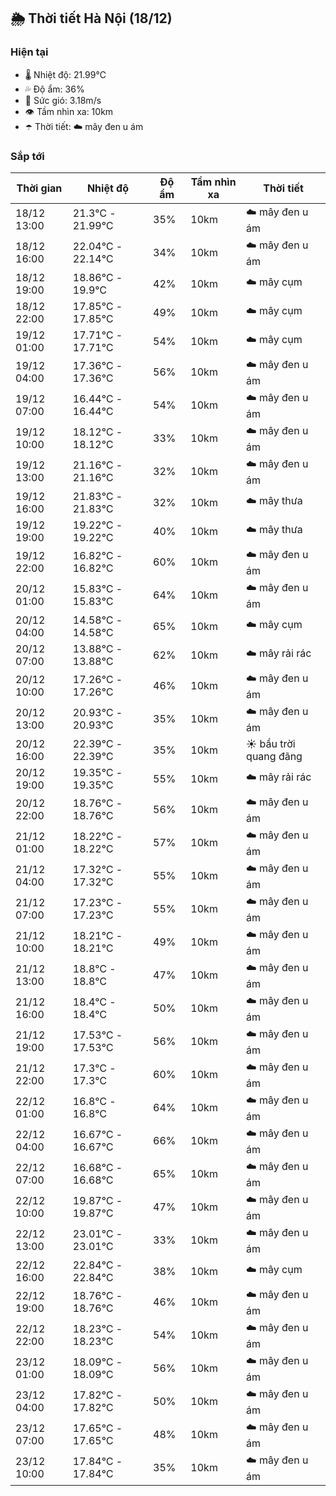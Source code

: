 ## 🌦️ Thời tiết Hà Nội (18/12)

### Hiện tại

- 🌡️ Nhiệt độ: 21.99℃
- 💦 Độ ẩm: 36%
- 💨 Sức gió: 3.18m/s
- 👁️ Tầm nhìn xa: 10km
- ☂️ Thời tiết: ☁️ mây đen u ám

### Sắp tới

| Thời gian | Nhiệt độ | Độ ẩm | Tầm nhìn xa | Thời tiết |
| --- | --- | --- | --- | --- |
| 18/12 13:00 | 21.3℃ - 21.99℃ | 35% | 10km | ☁️ mây đen u ám |
| 18/12 16:00 | 22.04℃ - 22.14℃ | 34% | 10km | ☁️ mây đen u ám |
| 18/12 19:00 | 18.86℃ - 19.9℃ | 42% | 10km | ☁️ mây cụm |
| 18/12 22:00 | 17.85℃ - 17.85℃ | 49% | 10km | ☁️ mây cụm |
| 19/12 01:00 | 17.71℃ - 17.71℃ | 54% | 10km | ☁️ mây cụm |
| 19/12 04:00 | 17.36℃ - 17.36℃ | 56% | 10km | ☁️ mây đen u ám |
| 19/12 07:00 | 16.44℃ - 16.44℃ | 54% | 10km | ☁️ mây đen u ám |
| 19/12 10:00 | 18.12℃ - 18.12℃ | 33% | 10km | ☁️ mây đen u ám |
| 19/12 13:00 | 21.16℃ - 21.16℃ | 32% | 10km | ☁️ mây đen u ám |
| 19/12 16:00 | 21.83℃ - 21.83℃ | 32% | 10km | ☁️ mây thưa |
| 19/12 19:00 | 19.22℃ - 19.22℃ | 40% | 10km | ☁️ mây thưa |
| 19/12 22:00 | 16.82℃ - 16.82℃ | 60% | 10km | ☁️ mây đen u ám |
| 20/12 01:00 | 15.83℃ - 15.83℃ | 64% | 10km | ☁️ mây đen u ám |
| 20/12 04:00 | 14.58℃ - 14.58℃ | 65% | 10km | ☁️ mây cụm |
| 20/12 07:00 | 13.88℃ - 13.88℃ | 62% | 10km | ☁️ mây rải rác |
| 20/12 10:00 | 17.26℃ - 17.26℃ | 46% | 10km | ☁️ mây đen u ám |
| 20/12 13:00 | 20.93℃ - 20.93℃ | 35% | 10km | ☁️ mây đen u ám |
| 20/12 16:00 | 22.39℃ - 22.39℃ | 35% | 10km | ☀️ bầu trời quang đãng |
| 20/12 19:00 | 19.35℃ - 19.35℃ | 55% | 10km | ☁️ mây rải rác |
| 20/12 22:00 | 18.76℃ - 18.76℃ | 56% | 10km | ☁️ mây đen u ám |
| 21/12 01:00 | 18.22℃ - 18.22℃ | 57% | 10km | ☁️ mây đen u ám |
| 21/12 04:00 | 17.32℃ - 17.32℃ | 55% | 10km | ☁️ mây đen u ám |
| 21/12 07:00 | 17.23℃ - 17.23℃ | 55% | 10km | ☁️ mây đen u ám |
| 21/12 10:00 | 18.21℃ - 18.21℃ | 49% | 10km | ☁️ mây đen u ám |
| 21/12 13:00 | 18.8℃ - 18.8℃ | 47% | 10km | ☁️ mây đen u ám |
| 21/12 16:00 | 18.4℃ - 18.4℃ | 50% | 10km | ☁️ mây đen u ám |
| 21/12 19:00 | 17.53℃ - 17.53℃ | 56% | 10km | ☁️ mây đen u ám |
| 21/12 22:00 | 17.3℃ - 17.3℃ | 60% | 10km | ☁️ mây đen u ám |
| 22/12 01:00 | 16.8℃ - 16.8℃ | 64% | 10km | ☁️ mây đen u ám |
| 22/12 04:00 | 16.67℃ - 16.67℃ | 66% | 10km | ☁️ mây đen u ám |
| 22/12 07:00 | 16.68℃ - 16.68℃ | 65% | 10km | ☁️ mây đen u ám |
| 22/12 10:00 | 19.87℃ - 19.87℃ | 47% | 10km | ☁️ mây đen u ám |
| 22/12 13:00 | 23.01℃ - 23.01℃ | 33% | 10km | ☁️ mây đen u ám |
| 22/12 16:00 | 22.84℃ - 22.84℃ | 38% | 10km | ☁️ mây cụm |
| 22/12 19:00 | 18.76℃ - 18.76℃ | 46% | 10km | ☁️ mây đen u ám |
| 22/12 22:00 | 18.23℃ - 18.23℃ | 54% | 10km | ☁️ mây đen u ám |
| 23/12 01:00 | 18.09℃ - 18.09℃ | 56% | 10km | ☁️ mây đen u ám |
| 23/12 04:00 | 17.82℃ - 17.82℃ | 50% | 10km | ☁️ mây đen u ám |
| 23/12 07:00 | 17.65℃ - 17.65℃ | 48% | 10km | ☁️ mây đen u ám |
| 23/12 10:00 | 17.84℃ - 17.84℃ | 35% | 10km | ☁️ mây đen u ám |
